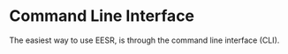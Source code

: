 # Command Line Interface

The easiest way to use EESR, is through the command line interface (CLI).&#x20;
